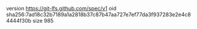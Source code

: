 version https://git-lfs.github.com/spec/v1
oid sha256:7ad18c32b7189a1a2818b37c87b47aa727e7ef77da3f937283e2e4c84444f30b
size 985
